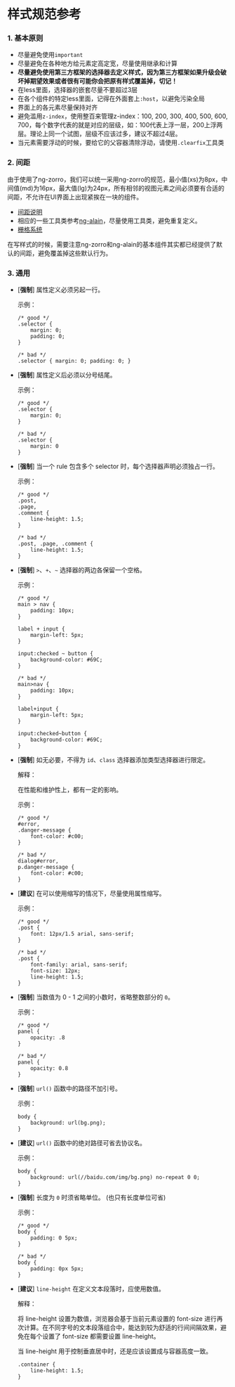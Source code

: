 # 样式规范参考

### 1. 基本原则

- 尽量避免使用`important`
- 尽量避免在各种地方给元素定高定宽，尽量使用继承和计算
- **尽量避免使用第三方框架的选择器去定义样式，因为第三方框架如果升级会破坏掉期望效果或者很有可能你会把原有样式覆盖掉，切记！**
- 在less里面，选择器的嵌套尽量不要超过3层
- 在各个组件的特定less里面，记得在外面套上`:host`，以避免污染全局
- 界面上的各元素尽量保持对齐
- 避免滥用`z-index`，使用整百来管理z-index：100, 200, 300, 400, 500, 600, 700，每个数字代表的就是对应的层级，如：100代表上浮一层，200上浮两层。理论上同一个试图，层级不应该过多，建议不超过4层。
- 当元素需要浮动的时候，要给它的父容器清除浮动，请使用`.clearfix`工具类

### 2. 间距

由于使用了ng-zorro，我们可以统一采用ng-zorro的规范，最小值(xs)为8px，中间值(md)为16px，最大值(lg)为24px，所有相邻的视图元素之间必须要有合适的间距，不允许在UI界面上出现紧挨在一块的组件。

- [间距说明](https://ng-alain.com/theme/tools/zh#%E9%97%B4%E8%B7%9D)
- 相应的一些工具类参考[ng-alain](https://ng-alain.com/theme/tools/zh)，尽量使用工具类，避免重复定义。
- [栅格系统](https://ng.ant.design/components/grid/zh)

在写样式的时候，需要注意ng-zorro和ng-alain的基本组件其实都已经提供了默认的间距，避免覆盖掉这些默认行为。



### 3. 通用

- [**强制**] 属性定义必须另起一行。

    示例：

    ```less
    /* good */
    .selector {
        margin: 0;
        padding: 0;
    }

    /* bad */
    .selector { margin: 0; padding: 0; }
    ```

- [**强制**] 属性定义后必须以分号结尾。

    示例：

    ```less
    /* good */
    .selector {
        margin: 0;
    }

    /* bad */
    .selector {
        margin: 0
    }
    ```



- [**强制**] 当一个 rule 包含多个 selector 时，每个选择器声明必须独占一行。

  示例：

  ```less
  /* good */
  .post,
  .page,
  .comment {
      line-height: 1.5;
  }
  
  /* bad */
  .post, .page, .comment {
      line-height: 1.5;
  }
  ```

- [**强制**] `>`、`+`、`~` 选择器的两边各保留一个空格。

  示例：

  ```less
  /* good */
  main > nav {
      padding: 10px;
  }
  
  label + input {
      margin-left: 5px;
  }
  
  input:checked ~ button {
      background-color: #69C;
  }
  
  /* bad */
  main>nav {
      padding: 10px;
  }
  
  label+input {
      margin-left: 5px;
  }
  
  input:checked~button {
      background-color: #69C;
  }
  ```

- [**强制**] 如无必要，不得为 `id`、`class` 选择器添加类型选择器进行限定。

  解释：

  在性能和维护性上，都有一定的影响。

  示例：

  ```less
  /* good */
  #error,
  .danger-message {
      font-color: #c00;
  }
  
  /* bad */
  dialog#error,
  p.danger-message {
      font-color: #c00;
  }
  ```

- [**建议**] 在可以使用缩写的情况下，尽量使用属性缩写。

  示例：

    ```less
    /* good */
    .post {
        font: 12px/1.5 arial, sans-serif;
    }
  
    /* bad */
    .post {
        font-family: arial, sans-serif;
        font-size: 12px;
        line-height: 1.5;
    }
    ```

- [**强制**] 当数值为 0 - 1 之间的小数时，省略整数部分的 `0`。

    示例：

    ```less
    /* good */
    panel {
        opacity: .8
    }

    /* bad */
    panel {
        opacity: 0.8
    }
    ```

- [**强制**] `url()` 函数中的路径不加引号。

    示例：

    ```less
    body {
        background: url(bg.png);
    }
    ```

- [**建议**] `url()` 函数中的绝对路径可省去协议名。

    示例：

    ```less
    body {
        background: url(//baidu.com/img/bg.png) no-repeat 0 0;
    }
    ```

- [**强制**] 长度为 `0` 时须省略单位。 (也只有长度单位可省)

    示例：

    ```less
    /* good */
    body {
        padding: 0 5px;
    }

    /* bad */
    body {
        padding: 0px 5px;
    }
    ```

- [**建议**] `line-height` 在定义文本段落时，应使用数值。

    解释：

    将 line-height 设置为数值，浏览器会基于当前元素设置的 font-size 进行再次计算。在不同字号的文本段落组合中，能达到较为舒适的行间间隔效果，避免在每个设置了 font-size 都需要设置 line-height。

    当 line-height 用于控制垂直居中时，还是应该设置成与容器高度一致。

    ```less
    .container {
        line-height: 1.5;
    }
    ```